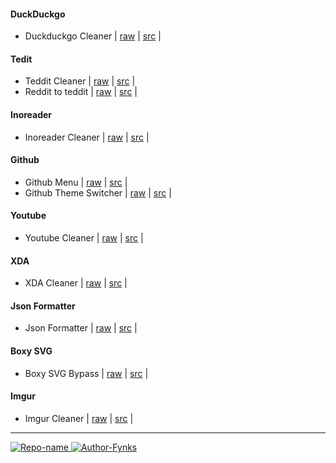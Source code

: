 #### DuckDuckgo

- Duckduckgo Cleaner | [raw](https://github.com/fynks/userscripts/raw/main/ddg/ddg-extender.user.js) | [src](https://github.com/fynks/userscripts/) |

#### Tedit

- Teddit Cleaner | [raw](https://github.com/fynks/userscripts/raw/main/teddit/teddit-cleaner.user.js) | [src](https://github.com/fynks/userscripts/) |
- Reddit to teddit | [raw](https://github.com/fynks/userscripts/raw/main/teddit/reddit-to-teddit-redictor.user.js) | [src](https://github.com/fynks/userscripts/) |

#### Inoreader

- Inoreader Cleaner | [raw](https://github.com/fynks/userscripts/raw/main/inoreader/inoreader-cleaner.user.js) | [src](https://github.com/Hacksign/configs/blob/master/firefox/plugins/greasemonkey/inoreader.user.js) |

#### Github

- Github Menu | [raw](https://github.com/fynks/userscripts/raw/main/github/github-menu.user.js) | [src](https://github.com/HaleShaw/TM-GitHubMenu) |
- Github Theme Switcher | [raw](https://github.com/fynks/userscripts/raw/main/github/github-theme-switch.user.js) | [src](https://github.com/kidonng/cherry) |

#### Youtube

- Youtube Cleaner | [raw](https://github.com/fynks/userscripts/raw/main/youtube/youtube-cleaner.user.js) | [src](https://github.com/fynks/userscripts/) |

#### XDA

- XDA Cleaner | [raw](https://github.com/fynks/userscripts/raw/main/xda/xda-cleaner.user.js) | [src](https://github.com/fynks/userscripts/) |

#### Json Formatter

- Json Formatter | [raw](https://github.com/fynks/userscripts/raw/main/json/json-formatter.user.js) | [src](https://github.com/fynks/userscripts/) |

#### Boxy SVG

- Boxy SVG Bypass | [raw](https://github.com/fynks/userscripts/raw/main/boxysvg/boxy-svg-bypass.user.js) | [src](https://greasyfork.org/users/718362) |

#### Imgur

- Imgur Cleaner | [raw](https://github.com/fynks/userscripts/raw/main/imgur/imgur-minimal.user.js) | [src](https://github.com/krisu5/userstyles/tree/master/Imgur%20-%20Minimal%20and%20Anti-Social%20for%20non-Imgurians) |
   

---

[![Repo-name](https://img.shields.io/badge/Visit-configs-lightblue?style=for-the-badge&logo=github) ](https://github.com/fynks/configs)
[ ![Author-Fynks](https://img.shields.io/badge/Author-Fynks-yellow?style=for-the-badge&logo=atom)](#)
